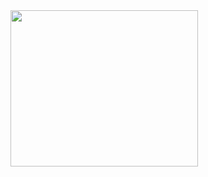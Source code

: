  <img width="300" height="250"  src="https://github.com/Metin-Piskin/CRM/assets/85956297/2c2894c6-2fe5-4c69-a5e3-d567ecdfb056">
